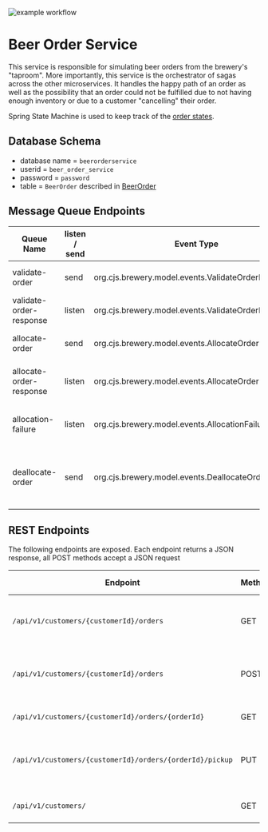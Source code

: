 ![example workflow](https://github.com/strohs/brewery-microservices/actions/workflows/beer-order-service.yml/badge.svg)

# Beer Order Service

This service is responsible for simulating beer orders from the brewery's "taproom".
More importantly, this service is the orchestrator of sagas across the other microservices. 
It handles the happy path of an order as well as the possibility that an order could not be fulfilled due to not 
having enough inventory or due to a customer "cancelling" their order. 

Spring State Machine is used to keep track of the [order states](./src/main/java/org/cjs/beer/order/service/domain/BeerOrderStatusEnum.java).


## Database Schema
- database name = `beerorderservice`
- userid = `beer_order_service`
- password = `password`
- table = `BeerOrder` described in [BeerOrder](./src/main/java/org/cjs/beer/order/service/domain/BeerOrder.java)


## Message Queue Endpoints

| Queue Name              | listen / send | Event Type                                          | Description                                                                                        |
|-------------------------|---------------|-----------------------------------------------------|----------------------------------------------------------------------------------------------------|
| validate-order          | send          | org.cjs.brewery.model.events.ValidateOrderRequest   | sends a request to validate the upc code of an order                                               |
| validate-order-response | listen        | org.cjs.brewery.model.events.ValidateOrderResult    | listens for the result of a validate order request                                                 |
| allocate-order          | send          | org.cjs.brewery.model.events.AllocateOrderRequest   | sends a request to allocate inventory for the given order                                          |
| allocate-order-response | listen        | org.cjs.brewery.model.events.AllocateOrderResult    | listens for and validates the result of an AllocateOrderRequest                                    |
| allocation-failure      | listen        | org.cjs.brewery.model.events.AllocationFailureEvent | listens for any allocation failures and updates the status and state of the order                  |
| deallocate-order        | send          | org.cjs.brewery.model.events.DeallocateOrderRequest | sends a request to the inventory-service to deallocate inventory for this order that was cancelled |


## REST Endpoints
The following endpoints are exposed. Each endpoint returns a JSON response, all POST methods accept a JSON request

| Endpoint                                                 | Method | params                                     | Request Type | Response Type      | Description                                               |
|----------------------------------------------------------|--------|--------------------------------------------|--------------|--------------------|-----------------------------------------------------------|
| `/api/v1/customers/{customerId}/orders`                  | GET    | customerId = UUID of the ordering customer | N/A          | BeerOrderPagedList | get a pageable list of all orders made by the customer    |
| `/api/v1/customers/{customerId}/orders`                  | POST   | customerId = UUID of the ordering customer | BeerOrderDto | BeerOrderDto       | post a new beer order to this service for the customer    |
| `/api/v1/customers/{customerId}/orders/{orderId}`        | GET    | orderId = UUID of the order to get         | N/A          | BeerOrderDto       | gets the details of an order by its orderId               |
| `/api/v1/customers/{customerId}/orders/{orderId}/pickup` | PUT    | customerId, orderId,                       | N/A          | N/A                | update the status of the given order/customer to 'PICKUP' |
|                                                          |        |                                            |              |                    |                                                           |
| `/api/v1/customers/`                                     | GET    | N/A                                        | N/A          | CustomerPagedList  | get a pageable list of brewery customers                  |
